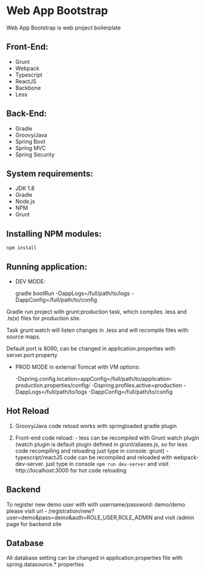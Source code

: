 # Web App Bootstrap

Web App Bootstrap is web project boilerplate

## Front-End:
- Grunt
- Webpack
- Typescript
- ReactJS
- Backbone
- Less


## Back-End:
- Gradle
- Groovy/Java
- Spring Boot
- Spring MVC
- Spring Security


## System requirements:
- JDK 1.8
- Gradle
- Node.js
- NPM
- Grunt

## Installing NPM modules:

    npm install

## Running application:
- DEV MODE: 


    gradle bootRun -DappLogs=/full/path/to/logs -DappConfig=/full/path/to/config

Gradle run project with grunt:production task, which compiles .less and .ts(x) files for production site.

Task grunt:watch will listen changes in .less and will recompile files with source maps.  

Default port is 8090, can be changed in application.properties with server.port property




- PROD MODE in external Tomcat with VM options: 


    -Dspring.config.location=appConfig=/full/path/to/application-production.properties/config/
    -Dspring.profiles.active=production 
    -DappLogs=/full/path/to/logs
    -DappConfig=/full/path/to/config



## Hot Reload

1. Groovy/Java code reload works with springloaded gradle plugin

2. Front-end code reload:
       - less can be recompiled with Grunt watch plugin (watch plugin is default plugin defined in grunt/aliases.js, so for less code recompiling and reloading just type in console: grunt)
       - typescript/reactJS code can be recompiled and reloaded with webpack-dev-server. just type in console `npm run dev-server` and visit http://localhost:3000 for hot code reloading


## Backend

To register new demo user with with username/password: demo/demo please visit url - /registration/new?user=demo&pass=demo&auth=ROLE_USER,ROLE_ADMIN and visit /admin page for backend site


## Database

All database setting can be changed in application.properties file with spring.datasource.* properties











